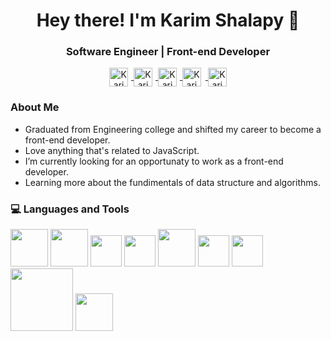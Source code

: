 <h1 align="center">Hey there! I'm Karim Shalapy 👋 </h1>

<h3 align="center">Software Engineer | Front-end Developer</h3>
<div align="center">
<a href="https://twitter.com/KarimShalapy" target="_blank">
  <img align="center" alt="Karim's Twitter" width="30px" style="margin-right: 5px" src="https://cdn.jsdelivr.net/npm/simple-icons@v3/icons/twitter.svg" />
</a>
<a href="https://www.linkedin.com/in/karimshalapy/" target="_blank">
  <img align="center" alt="Karim's Linkdein" width="30px" style="margin-right: 5px" src="https://cdn.jsdelivr.net/npm/simple-icons@v3/icons/linkedin.svg" />
</a>
<a href="https://t.me/karimshalapy95" target="_blank">
  <img align="center" alt="Karim's Telegram" width="30px" style="margin-right: 5px" src="https://cdn.jsdelivr.net/npm/simple-icons@v3/icons/telegram.svg" />
</a>
<a href="https://www.hackerrank.com/karimshalapy" target="_blank">
  <img align="center" alt="Karim's Hackerrank" width="30px" style="margin-right: 7px" src="https://cdn.jsdelivr.net/npm/simple-icons@v3/icons/hackerrank.svg" />
</a>
<a href="https://karimshalapy.github.io" target="_blank">
  <img align="center" alt="Karim's Website" width="30" src="https://i.imgur.com/xI3Vihf.png" />
</a>
<br />
</div>

<div>

<div align="left"> 
  <h3>About Me </h3>

  - Graduated from Engineering college and shifted my career to become a front-end developer.
  - Love anything that's related to JavaScript.
  - I’m currently looking for an opportunaty to work as a front-end developer.
  - Learning more about the fundimentals of data structure and algorithms.

</div> 
</div>

<div>
  <h3> 💻 Languages and Tools </h3>
  <p>
   <img src="https://media.giphy.com/media/XAxylRMCdpbEWUAvr8/source.gif" width="60">
   <img src="https://media.giphy.com/media/fsEaZldNC8A1PJ3mwp/source.gif" width="60">
   <img src="https://media3.giphy.com/media/ln7z2eWriiQAllfVcn/200w.webp" width="50">
   <img src="https://i.giphy.com/media/eNAsjO55tPbgaor7ma/200w.webp" width="50">
   <img src="https://media.giphy.com/media/Ri2TUcKlaOcaDBxFpY/source.gif" width="60">
   <img src="https://i.giphy.com/media/IdyAQJVN2kVPNUrojM/200.webp" width="50">
   <img src="https://media3.giphy.com/media/kdFc8fubgS31b8DsVu/giphy.webp" width="50">
   <img src="https://media.giphy.com/media/kH1DBkPNyZPOk0BxrM/giphy.gif" width="100">
   <img src="https://media.giphy.com/media/KzJkzjggfGN5Py6nkT/source.gif" width="60">

</div> 